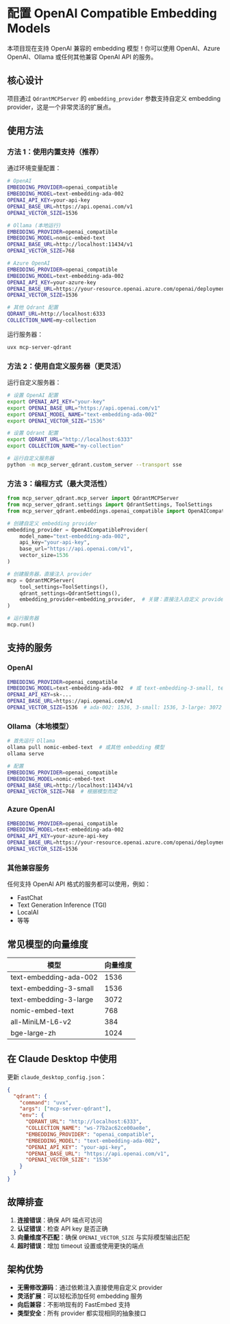 # 配置 OpenAI Compatible Embedding Models

本项目现在支持 OpenAI 兼容的 embedding 模型！你可以使用 OpenAI、Azure OpenAI、Ollama 或任何其他兼容 OpenAI API 的服务。

## 核心设计

项目通过 `QdrantMCPServer` 的 `embedding_provider` 参数支持自定义 embedding provider，这是一个非常灵活的扩展点。

## 使用方法

### 方法 1：使用内置支持（推荐）

通过环境变量配置：

```bash
# OpenAI
EMBEDDING_PROVIDER=openai_compatible
EMBEDDING_MODEL=text-embedding-ada-002
OPENAI_API_KEY=your-api-key
OPENAI_BASE_URL=https://api.openai.com/v1
OPENAI_VECTOR_SIZE=1536

# Ollama (本地运行)
EMBEDDING_PROVIDER=openai_compatible
EMBEDDING_MODEL=nomic-embed-text
OPENAI_BASE_URL=http://localhost:11434/v1
OPENAI_VECTOR_SIZE=768

# Azure OpenAI
EMBEDDING_PROVIDER=openai_compatible
EMBEDDING_MODEL=text-embedding-ada-002
OPENAI_API_KEY=your-azure-key
OPENAI_BASE_URL=https://your-resource.openai.azure.com/openai/deployments/your-deployment
OPENAI_VECTOR_SIZE=1536

# 其他 Qdrant 配置
QDRANT_URL=http://localhost:6333
COLLECTION_NAME=my-collection
```

运行服务器：
```bash
uvx mcp-server-qdrant
```

### 方法 2：使用自定义服务器（更灵活）

运行自定义服务器：

```bash
# 设置 OpenAI 配置
export OPENAI_API_KEY="your-key"
export OPENAI_BASE_URL="https://api.openai.com/v1"
export OPENAI_MODEL_NAME="text-embedding-ada-002"
export OPENAI_VECTOR_SIZE="1536"

# 设置 Qdrant 配置
export QDRANT_URL="http://localhost:6333"
export COLLECTION_NAME="my-collection"

# 运行自定义服务器
python -m mcp_server_qdrant.custom_server --transport sse
```

### 方法 3：编程方式（最大灵活性）

```python
from mcp_server_qdrant.mcp_server import QdrantMCPServer
from mcp_server_qdrant.settings import QdrantSettings, ToolSettings
from mcp_server_qdrant.embeddings.openai_compatible import OpenAICompatibleProvider

# 创建自定义 embedding provider
embedding_provider = OpenAICompatibleProvider(
    model_name="text-embedding-ada-002",
    api_key="your-api-key",
    base_url="https://api.openai.com/v1",
    vector_size=1536
)

# 创建服务器，直接注入 provider
mcp = QdrantMCPServer(
    tool_settings=ToolSettings(),
    qdrant_settings=QdrantSettings(),
    embedding_provider=embedding_provider,  # 关键：直接注入自定义 provider
)

# 运行服务器
mcp.run()
```

## 支持的服务

### OpenAI
```bash
EMBEDDING_PROVIDER=openai_compatible
EMBEDDING_MODEL=text-embedding-ada-002  # 或 text-embedding-3-small, text-embedding-3-large
OPENAI_API_KEY=sk-...
OPENAI_BASE_URL=https://api.openai.com/v1
OPENAI_VECTOR_SIZE=1536  # ada-002: 1536, 3-small: 1536, 3-large: 3072
```

### Ollama（本地模型）
```bash
# 首先运行 Ollama
ollama pull nomic-embed-text  # 或其他 embedding 模型
ollama serve

# 配置
EMBEDDING_PROVIDER=openai_compatible
EMBEDDING_MODEL=nomic-embed-text
OPENAI_BASE_URL=http://localhost:11434/v1
OPENAI_VECTOR_SIZE=768  # 根据模型而定
```

### Azure OpenAI
```bash
EMBEDDING_PROVIDER=openai_compatible
EMBEDDING_MODEL=text-embedding-ada-002
OPENAI_API_KEY=your-azure-api-key
OPENAI_BASE_URL=https://your-resource.openai.azure.com/openai/deployments/your-deployment-name
OPENAI_VECTOR_SIZE=1536
```

### 其他兼容服务

任何支持 OpenAI API 格式的服务都可以使用，例如：
- FastChat
- Text Generation Inference (TGI)
- LocalAI
- 等等

## 常见模型的向量维度

| 模型 | 向量维度 |
|-----|---------|
| text-embedding-ada-002 | 1536 |
| text-embedding-3-small | 1536 |
| text-embedding-3-large | 3072 |
| nomic-embed-text | 768 |
| all-MiniLM-L6-v2 | 384 |
| bge-large-zh | 1024 |

## 在 Claude Desktop 中使用

更新 `claude_desktop_config.json`：

```json
{
  "qdrant": {
    "command": "uvx",
    "args": ["mcp-server-qdrant"],
    "env": {
      "QDRANT_URL": "http://localhost:6333",
      "COLLECTION_NAME": "ws-77b2ac62ce00ae8e",
      "EMBEDDING_PROVIDER": "openai_compatible",
      "EMBEDDING_MODEL": "text-embedding-ada-002",
      "OPENAI_API_KEY": "your-api-key",
      "OPENAI_BASE_URL": "https://api.openai.com/v1",
      "OPENAI_VECTOR_SIZE": "1536"
    }
  }
}
```

## 故障排查

1. **连接错误**：确保 API 端点可访问
2. **认证错误**：检查 API key 是否正确
3. **向量维度不匹配**：确保 `OPENAI_VECTOR_SIZE` 与实际模型输出匹配
4. **超时错误**：增加 timeout 设置或使用更快的端点

## 架构优势

- **无需修改源码**：通过依赖注入直接使用自定义 provider
- **灵活扩展**：可以轻松添加任何 embedding 服务
- **向后兼容**：不影响现有的 FastEmbed 支持
- **类型安全**：所有 provider 都实现相同的抽象接口

